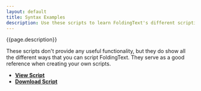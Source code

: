 ```yaml
---
layout: default
title: Syntax Examples
description: Use these scripts to learn FoldingText's different scripting syntaxes.
---
```


{{page.description}}

These scripts don't provide any useful functionality, but they do show all the different ways that you can script FoldingText. They serve as a good reference when creating your own scripts.

- [**View Script**](https://gist.github.com/4074142)
- [**Download Script**](https://gist.github.com/gists/4074142/download)
